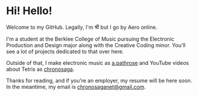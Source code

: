 # Hi! Hello!

Welcome to my GitHub. Legally, I'm श्री but I go by Aero online.

I'm a student at the Berklee College of Music pursuing the Electronic Production and Design major along with the Creative Coding minor. You'll see a lot of projects dedicated to that over here. 

Outside of that, I make electronic music as [a.pathrose](https://soundcloud.com/apathrose) and YouTube videos about Tetris as [chronosaga](https://www.youtube.com/chronosaga). 

Thanks for reading, and if you're an employer, my resume will be here soon. In the meantime, my email is chronosaganet@gmail.com. 
